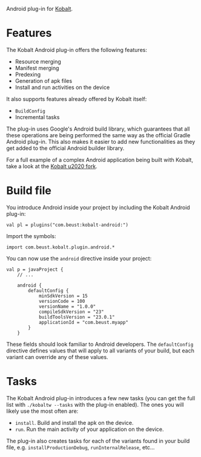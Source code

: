 Android plug-in for [Kobalt](http://beust.com/kobalt).

# Features

The Kobalt Android plug-in offers the following features:

- Resource merging
- Manifest merging
- Predexing
- Generation of apk files
- Install and run activities on the device

It also supports features already offered by Kobalt itself:

- `BuildConfig`
- Incremental tasks

The plug-in uses Google's Android build library, which guarantees that all these operations are being performed the same way as the official Gradle Android plug-in. This also makes it easier to add new functionalities as they get added to the official Android builder library.

For a full example of a complex Android application being built with Kobalt, take a look at the [Kobalt u2020 fork](https://github.com/cbeust/u2020/blob/build-with-kobalt/kobalt/src/Build.kt).

# Build file

You introduce Android inside your project by including the Kobalt Android plug-in:

```
val pl = plugins("com.beust:kobalt-android:")
```

Import the symbols:

```
import com.beust.kobalt.plugin.android.*
```

You can now use the `android` directive inside your project:

```
val p = javaProject {
    // ...

    android {
        defaultConfig {
            minSdkVersion = 15
            versionCode = 100
            versionName = "1.0.0"
            compileSdkVersion = "23"
            buildToolsVersion = "23.0.1"
            applicationId = "com.beust.myapp"
        }
    }
```

These fields should look familiar to Android developers. The `defaultConfig` directive defines values that will apply to all variants of your build, but each variant can override any of these values.

# Tasks

The Kobalt Android plug-in introduces a few new tasks (you can get the full list with `./kobaltw --tasks` with the plug-in enabled). The ones you will likely use the most often are:

- `install`. Build and install the apk on the device.
- `run`. Run the main activity of your application on the device.

The plug-in also creates tasks for each of the variants found in your build file, e.g. `installProductionDebug`, `runInternalRelease`, etc...

